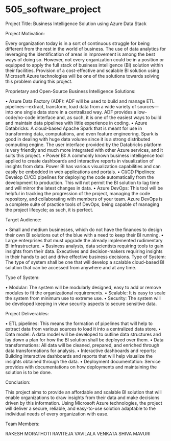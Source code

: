 # 505_software_project
Project Title: Business Intelligence Solution using Azure Data Stack

Project Motivation:

Every organization today is in a sort of continuous struggle for being different from the rest in the world of business. The use of data analytics for leveraging the identification of areas in improvement is among the best ways of doing so. However, not every organization could be in a position or equipped to apply the full stack of business intelligence (BI) solution within their facilities. Provision of a cost-effective and scalable BI solution using Microsoft Azure technologies will be one of the solutions towards solving this problem during this project.

 Proprietary and Open-Source Business Intelligence Solutions:

•	Azure Data Factory (ADF): ADF will be used to build and manage ETL pipelines—extract, transform, load data from a wide variety of sources—into one single data store in a centralized way. ADF provides a low-code/no-code interface and, as such, it is one of the easiest ways to build and maintain data pipelines with little experience in coding.
•	Azure Databricks: A cloud-based Apache Spark that is meant for use in transforming data, computations, and even feature engineering. Spark is good in dealing with huge data volume since it is a strong distributed computing engine. The user interface provided by the Databricks platform is very friendly and much more integrated with other Azure services, and it suits this project.
•	Power BI: A commonly known business intelligence tool applied to create dashboards and interactive reports in visualization of insights from data. Power BI has various visualization capabilities and can easily be embedded in web applications and portals.
•	CI/CD Pipelines: Develop CI/CD pipelines for deploying the code automatically from the development to production. This will not permit the BI solution to lag time and will mirror the latest changes in data.
•	Azure DevOps: This tool will be helpful in tracking the progression of the project, managing the code repository, and collaborating with members of your team. Azure DevOps is a complete suite of practice tools of DevOps, being capable of managing the project lifecycle; as such, it is perfect.








Target Audience:

•	Small and medium businesses, which do not have the finances to design their own BI solutions out of the blue with a need to keep their BI running.
•	Large enterprises that must upgrade the already implemented rudimentary BI infrastructure.
•	Business analysts, data scientists requiring tools to gain insights from their data. Executives and decision-makers requiring insights in their hands to act and drive effective business decisions. Type of System: The type of system shall be one that will develop a scalable cloud-based BI solution that can be accessed from anywhere and at any time.

Type of System:

•	Modular: The system will be modularly designed, easy to add or remove modules to fit the organizational requirements.
•	Scalable: It is easy to scale the system from minimum use to extreme use.
•	Security: The system will be developed keeping in view security aspects to secure sensitive data.

Project Deliverables:

•	ETL pipelines: This means the formation of pipelines that will help to extract data from various sources to load it into a centralized data store.
•	Data model: A data model will be developed to outline data structures and lay down a plan for how the BI solution shall be deployed over them.
•	Data transformations: All data will be cleaned, prepared, and enriched through data transformations for analysis.
•	Interactive dashboards and reports: Building interactive dashboards and reports that will help visualize the insights obtained through the data.
•	Deployment documentation: Service provides with documentations on how deployments and maintaining the solution is to be done.

Conclusion:

This project aims to provide an affordable and scalable BI solution that will enable organizations to draw insights from their data and make decisions driven by this information. Using Microsoft Azure technologies, the project will deliver a secure, reliable, and easy-to-use solution adaptable to the individual needs of every organization with ease.



Team Members:

RAKESH MORATHOTI
RAVITEJA VAVILALA
VENKATA SHIVA MAVURI


